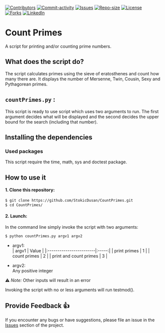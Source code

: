 [![Contributors][contributors-shield]][contributors-url]
[![Commit-activity][commit-activity-shield]][commit-activity-url]
[![Issues][issues-shield]][issues-url]
[![Repo-size][repo-size-shield]][repo-size-url]
[![License][license-shield]][license-url]  
[![Forks][forks-shield]][forks-url]
[![LinkedIn][linkedin-shield]][linkedin-url]

# Count Primes

A script for printing and/or counting prime numbers.

## What does the script do?
The script calculates primes using the sieve of eratosthenes and count how many there are. 
It displays the number of Mersenne, Twin, Cousin, Sexy and Pythagorean primes.

## `countPrimes.py` :
This script is ready to use script which uses two arguments to run. The first argument decides what will be displayed and the second decides the upper bound for the search (including that number).


## Installing the dependencies

### Used packages
This script require the time, math, sys and doctest package.

## How to use it
#### 1. Clone this repository:
```bash
$ git clone https://github.com/StokicDusan/CountPrimes.git
$ cd CountPrimes/
```
#### 2. Launch:
In the command line simply invoke the script with two arguments:
```bash
$ python countPrimes.py argv1 argv2
```
* argv1:  
    | argv1                   | Value |
    |:------------------------|:-----:|
    | print primes               | 1 |
    | count primes               | 2 |
    | print and count primes     | 3 |

* argv2:  
Any positive integer  

:warning: *Note:* Other inputs will result in an error

Invoking the script with no or less arguments will run testmod().

## Provide Feedback 👍

If you encounter any bugs or have suggestions, please file an issue in the
[Issues][issues-url]
section of the project.

[contributors-shield]: https://img.shields.io/github/contributors/StokicDusan/CountPrimes
[contributors-url]: https://github.com/StokicDusan/CountPrimes/graphs/contributors
[forks-shield]: https://img.shields.io/github/forks/StokicDusan/CountPrimes?style=social
[forks-url]: https://github.com/StokicDusan/CountPrimes/network/members
[issues-shield]: https://img.shields.io/github/issues/StokicDusan/CountPrimes
[issues-url]: https://github.com/StokicDusan/CountPrimes/issues
[commit-activity-shield]: https://img.shields.io/github/last-commit/StokicDusan/CountPrimes
[commit-activity-url]: https://github.com/StokicDusan/CountPrimes/graphs/commit-activity
[license-url]: https://github.com/StokicDusan/CountPrimes/blob/main/LICENSE
[license-shield]: https://img.shields.io/github/license/StokicDusan/CountPrimes
[repo-size-shield]: https://img.shields.io/github/repo-size/StokicDusan/CountPrimes
[repo-size-url]: https://img.shields.io/github/repo-size/StokicDusan/CountPrimes
[linkedin-shield]: https://img.shields.io/badge/LinkedIn-0077B5?style=plastice&logo=linkedin&logoColor=white
[linkedin-url]: https://linkedin.com/in/stokicdusan
